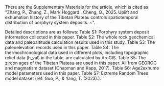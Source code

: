 There are the Supplementary Materials for the article, which is cited as "Zhang, P., Zhang, Z., Mark Hoggard., Cheng, Q., 2025. Uplift and exhumation history of the Tibetan Plateau controls spatiotemporal distribution of porphyry system deposits. ~".

Detailed descriptions are as follows: Table S1: Porphyry system deposit information collected in this paper. Table S2: The whole rock geochemical data and paleoaltitude calculation results used in this study. Table S3: The paleoelevation records used in this paper. Table S4: The thermochronological data used in different plots, including topographic relief data (h_val) in the table, are calculated by ArcGIS. Table S5: The zircon ages of the Tibetan Plateau are used in this paper. All from GEOROC and magmatism dataset (Chapman and Kapp, 2017). Table S6: Age2exhume model parameters used in this paper. Table S7: Extreme Random Trees model dataset (ref: Guo, P., & Yang, T. (2023).).
